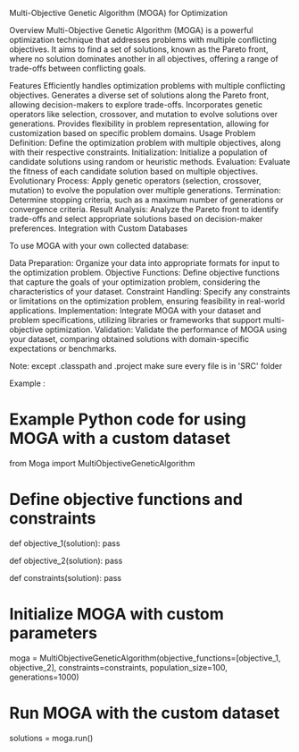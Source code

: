 Multi-Objective Genetic Algorithm (MOGA) for Optimization

Overview
Multi-Objective Genetic Algorithm (MOGA) is a powerful optimization technique that addresses problems with multiple conflicting objectives. It aims to find a set of solutions, known as the Pareto front, where no solution dominates another in all objectives, offering a range of trade-offs between conflicting goals.


Features
Efficiently handles optimization problems with multiple conflicting objectives.
Generates a diverse set of solutions along the Pareto front, allowing decision-makers to explore trade-offs.
Incorporates genetic operators like selection, crossover, and mutation to evolve solutions over generations.
Provides flexibility in problem representation, allowing for customization based on specific problem domains.
Usage
Problem Definition: Define the optimization problem with multiple objectives, along with their respective constraints.
Initialization: Initialize a population of candidate solutions using random or heuristic methods.
Evaluation: Evaluate the fitness of each candidate solution based on multiple objectives.
Evolutionary Process: Apply genetic operators (selection, crossover, mutation) to evolve the population over multiple generations.
Termination: Determine stopping criteria, such as a maximum number of generations or convergence criteria.
Result Analysis: Analyze the Pareto front to identify trade-offs and select appropriate solutions based on decision-maker preferences.
Integration with Custom Databases



To use MOGA with your own collected database:

Data Preparation: Organize your data into appropriate formats for input to the optimization problem.
Objective Functions: Define objective functions that capture the goals of your optimization problem, considering the characteristics of your dataset.
Constraint Handling: Specify any constraints or limitations on the optimization problem, ensuring feasibility in real-world applications.
Implementation: Integrate MOGA with your dataset and problem specifications, utilizing libraries or frameworks that support multi-objective optimization.
Validation: Validate the performance of MOGA using your dataset, comparing obtained solutions with domain-specific expectations or benchmarks.

Note: except .classpath and .project make sure every file is in 'SRC' folder


Example :

# Example Python code for using MOGA with a custom dataset
from Moga import MultiObjectiveGeneticAlgorithm

# Define objective functions and constraints
def objective_1(solution):
    pass

def objective_2(solution):
    pass

def constraints(solution):
    pass

# Initialize MOGA with custom parameters
moga = MultiObjectiveGeneticAlgorithm(objective_functions=[objective_1, objective_2],
                                      constraints=constraints,
                                      population_size=100,
                                      generations=1000)

# Run MOGA with the custom dataset
solutions = moga.run()
